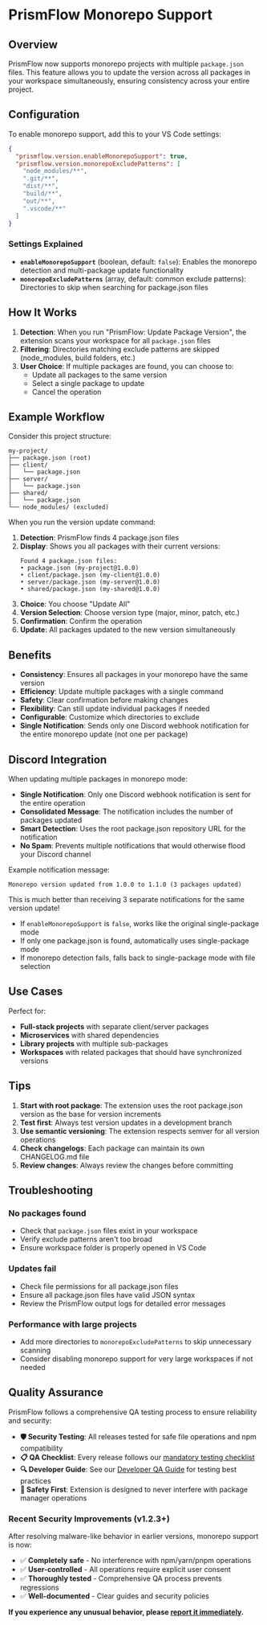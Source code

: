 <!-- docs\MONOREPO-SUPPORT.md -->

# PrismFlow Monorepo Support

## Overview

PrismFlow now supports monorepo projects with multiple `package.json` files. This feature allows you to update the version across all packages in your workspace simultaneously, ensuring consistency across your entire project.

## Configuration

To enable monorepo support, add this to your VS Code settings:

```json
{
  "prismflow.version.enableMonorepoSupport": true,
  "prismflow.version.monorepoExcludePatterns": [
    "node_modules/**",
    ".git/**",
    "dist/**",
    "build/**",
    "out/**",
    ".vscode/**"
  ]
}
```

### Settings Explained

- **`enableMonorepoSupport`** (boolean, default: `false`): Enables the monorepo detection and multi-package update functionality
- **`monorepoExcludePatterns`** (array, default: common exclude patterns): Directories to skip when searching for package.json files

## How It Works

1. **Detection**: When you run "PrismFlow: Update Package Version", the extension scans your workspace for all `package.json` files
2. **Filtering**: Directories matching exclude patterns are skipped (node_modules, build folders, etc.)
3. **User Choice**: If multiple packages are found, you can choose to:
   - Update all packages to the same version
   - Select a single package to update
   - Cancel the operation

## Example Workflow

Consider this project structure:

```
my-project/
├── package.json (root)
├── client/
│   └── package.json
├── server/
│   └── package.json
├── shared/
│   └── package.json
└── node_modules/ (excluded)
```

When you run the version update command:

1. **Detection**: PrismFlow finds 4 package.json files
2. **Display**: Shows you all packages with their current versions:
   ```
   Found 4 package.json files:
   • package.json (my-project@1.0.0)
   • client/package.json (my-client@1.0.0)
   • server/package.json (my-server@1.0.0)
   • shared/package.json (my-shared@1.0.0)
   ```
3. **Choice**: You choose "Update All"
4. **Version Selection**: Choose version type (major, minor, patch, etc.)
5. **Confirmation**: Confirm the operation
6. **Update**: All packages updated to the new version simultaneously

## Benefits

- **Consistency**: Ensures all packages in your monorepo have the same version
- **Efficiency**: Update multiple packages with a single command
- **Safety**: Clear confirmation before making changes
- **Flexibility**: Can still update individual packages if needed
- **Configurable**: Customize which directories to exclude
- **Single Notification**: Sends only one Discord webhook notification for the entire monorepo update (not one per package)

## Discord Integration

When updating multiple packages in monorepo mode:

- **Single Notification**: Only one Discord webhook notification is sent for the entire operation
- **Consolidated Message**: The notification includes the number of packages updated
- **Smart Detection**: Uses the root package.json repository URL for the notification
- **No Spam**: Prevents multiple notifications that would otherwise flood your Discord channel

Example notification message:

```
Monorepo version updated from 1.0.0 to 1.1.0 (3 packages updated)
```

This is much better than receiving 3 separate notifications for the same version update!

- If `enableMonorepoSupport` is `false`, works like the original single-package mode
- If only one package.json is found, automatically uses single-package mode
- If monorepo detection fails, falls back to single-package mode with file selection

## Use Cases

Perfect for:

- **Full-stack projects** with separate client/server packages
- **Microservices** with shared dependencies
- **Library projects** with multiple sub-packages
- **Workspaces** with related packages that should have synchronized versions

## Tips

1. **Start with root package**: The extension uses the root package.json version as the base for version increments
2. **Test first**: Always test version updates in a development branch
3. **Use semantic versioning**: The extension respects semver for all version operations
4. **Check changelogs**: Each package can maintain its own CHANGELOG.md file
5. **Review changes**: Always review the changes before committing

## Troubleshooting

### No packages found

- Check that `package.json` files exist in your workspace
- Verify exclude patterns aren't too broad
- Ensure workspace folder is properly opened in VS Code

### Updates fail

- Check file permissions for all package.json files
- Ensure all package.json files have valid JSON syntax
- Review the PrismFlow output logs for detailed error messages

### Performance with large projects

- Add more directories to `monorepoExcludePatterns` to skip unnecessary scanning
- Consider disabling monorepo support for very large workspaces if not needed

## Quality Assurance

PrismFlow follows a comprehensive QA testing process to ensure reliability and security:

- **🛡️ Security Testing**: All releases tested for safe file operations and npm compatibility
- **📋 QA Checklist**: Every release follows our [mandatory testing checklist](../QA-TESTING-CHECKLIST.md)
- **🔍 Developer Guide**: See our [Developer QA Guide](DEVELOPER-QA-GUIDE.md) for testing best practices
- **🚨 Safety First**: Extension is designed to never interfere with package manager operations

### Recent Security Improvements (v1.2.3+)

After resolving malware-like behavior in earlier versions, monorepo support is now:
- ✅ **Completely safe** - No interference with npm/yarn/pnpm operations
- ✅ **User-controlled** - All operations require explicit user consent
- ✅ **Thoroughly tested** - Comprehensive QA process prevents regressions
- ✅ **Well-documented** - Clear guides and security policies

**If you experience any unusual behavior, please [report it immediately](https://github.com/seristic/prism-flow/issues).**
